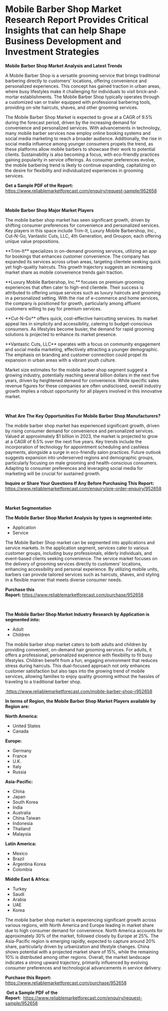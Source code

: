 <p><h1>Mobile Barber Shop Market Research Report Provides Critical Insights that can help Shape Business Development and Investment Strategies</h1></p><p><strong>Mobile Barber Shop Market Analysis and Latest Trends</strong></p>
<p><p>A Mobile Barber Shop is a versatile grooming service that brings traditional barbering directly to customers' locations, offering convenience and personalized experiences. This concept has gained traction in urban areas, where busy lifestyles make it challenging for individuals to visit brick-and-mortar establishments. The Mobile Barber Shop typically operates through a customized van or trailer equipped with professional barbering tools, providing on-site haircuts, shaves, and other grooming services.</p><p>The Mobile Barber Shop Market is expected to grow at a CAGR of 9.5% during the forecast period, driven by the increasing demand for convenience and personalized services. With advancements in technology, many mobile barber services now employ online booking systems and social media marketing to reach a broader audience. Additionally, the rise in social media influence among younger consumers propels the trend, as these platforms allow mobile barbers to showcase their work to potential clients. Sustainability is also becoming a focus, with eco-friendly practices gaining popularity in service offerings. As consumer preferences evolve, the mobile barbering trend is likely to continue expanding, capitalizing on the desire for flexibility and individualized experiences in grooming services.</p></p>
<p><strong>Get a Sample PDF of the Report:&nbsp;</strong> <a href="https://www.reliablemarketforecast.com/enquiry/request-sample/952658?utm_campaign=3137&utm_medium=2&utm_source=Github&utm_content=ia&utm_term=17042025&utm_id=mobile-barber-shop">https://www.reliablemarketforecast.com/enquiry/request-sample/952658</a></p>
<p>&nbsp;</p>
<p><strong>Mobile Barber Shop Major Market Players</strong></p>
<p><p>The mobile barber shop market has seen significant growth, driven by shifting consumer preferences for convenience and personalized services. Key players in this space include Trim-It, Luxury Mobile Barbershop, Inc., Cut-N-Go, Vantastic Cuts, LLC, 4th Generation, and Groupon, each offering unique value propositions.</p><p>**Trim-It** specializes in on-demand grooming services, utilizing an app for bookings that enhances customer convenience. The company has expanded its services across urban areas, targeting clientele seeking quick yet high-quality haircuts. This growth trajectory suggests an increasing market share as mobile convenience trends gain traction.</p><p>**Luxury Mobile Barbershop, Inc.** focuses on premium grooming experiences that often cater to high-end clientele. Their success is attributed to offering unique services such as luxury haircuts and grooming in a personalized setting. With the rise of e-commerce and home services, the company is positioned for growth, particularly among affluent customers willing to pay for premium services. </p><p>**Cut-N-Go** offers quick, cost-effective haircutting services. Its market appeal lies in simplicity and accessibility, catering to budget-conscious consumers. As lifestyles become busier, the demand for rapid grooming solutions is projected to enhance its market presence.</p><p>**Vantastic Cuts, LLC** operates with a focus on community engagement and social media marketing, effectively attracting a younger demographic. The emphasis on branding and customer connection could propel its expansion in urban areas with a vibrant youth culture.</p><p>Market size estimates for the mobile barber shop segment suggest a growing industry, potentially reaching several billion dollars in the next five years, driven by heightened demand for convenience. While specific sales revenue figures for these companies are often undisclosed, overall industry growth implies a robust opportunity for all players involved in this innovative market.</p></p>
<p>&nbsp;</p>
<p><strong>What Are The Key Opportunities For Mobile Barber Shop Manufacturers?</strong></p>
<p><p>The mobile barber shop market has experienced significant growth, driven by rising consumer demand for convenience and personalized services. Valued at approximately $1 billion in 2023, the market is projected to grow at a CAGR of 6.5% over the next five years. Key trends include the incorporation of technology for appointment scheduling and cashless payments, alongside a surge in eco-friendly salon practices. Future outlook suggests expansion into underserved regions and demographic groups, particularly focusing on male grooming and health-conscious consumers. Adapting to consumer preferences and leveraging social media for marketing will be crucial for sustained growth.</p></p>
<p><strong>Inquire or Share Your Questions If Any Before Purchasing This Report:</strong> <a href="https://www.reliablemarketforecast.com/enquiry/pre-order-enquiry/952658?utm_campaign=3137&utm_medium=2&utm_source=Github&utm_content=ia&utm_term=17042025&utm_id=mobile-barber-shop">https://www.reliablemarketforecast.com/enquiry/pre-order-enquiry/952658</a></p>
<p>&nbsp;</p>
<p><strong>Market Segmentation</strong></p>
<p><strong>The Mobile Barber Shop Market Analysis by types is segmented into:</strong></p>
<p><ul><li>Application</li><li>Service</li></ul></p>
<p><p>The Mobile Barber Shop market can be segmented into applications and service markets. In the application segment, services cater to various customer groups, including busy professionals, elderly individuals, and event-based clients seeking convenience. The service market focuses on the delivery of grooming services directly to customers' locations, enhancing accessibility and personal experience. By utilizing mobile units, barbers can provide tailored services such as haircuts, shaves, and styling in a flexible manner that meets diverse consumer needs.</p></p>
<p><strong>Purchase this Report:&nbsp;</strong><a href="https://www.reliablemarketforecast.com/purchase/952658?utm_campaign=3137&utm_medium=2&utm_source=Github&utm_content=ia&utm_term=17042025&utm_id=mobile-barber-shop">https://www.reliablemarketforecast.com/purchase/952658</a></p>
<p>&nbsp;</p>
<p><strong>The Mobile Barber Shop Market Industry Research by Application is segmented into:</strong></p>
<p><ul><li>Adult</li><li>Children</li></ul></p>
<p><p>The mobile barber shop market caters to both adults and children by providing convenient, on-demand hair grooming services. For adults, it offers a professional, personalized experience with flexibility to fit busy lifestyles. Children benefit from a fun, engaging environment that reduces stress during haircuts. This dual-focused approach not only enhances customer satisfaction but also taps into the growing trend of mobile services, allowing families to enjoy quality grooming without the hassles of traveling to a traditional barber shop.</p></p>
<p><a href="https://www.reliablemarketforecast.com/mobile-barber-shop-r952658?utm_campaign=3137&utm_medium=2&utm_source=Github&utm_content=ia&utm_term=17042025&utm_id=mobile-barber-shop">&nbsp;https://www.reliablemarketforecast.com/mobile-barber-shop-r952658</a></p>
<p><strong>In terms of Region, the Mobile Barber Shop Market Players available by Region are:</strong></p>
<p>
    <p> <strong> North America: </strong>
        <ul>
            <li>United States</li>
            <li>Canada</li>
        </ul>
        </p> 
    <p> <strong> Europe: </strong>
        <ul>
            <li>Germany</li>
            <li>France</li>
            <li>U.K.</li>
            <li>Italy</li>
            <li>Russia</li>
        </ul>
        </p> 
    <p> <strong> Asia-Pacific: </strong>
        <ul>
            <li>China</li>
            <li>Japan</li>
            <li>South Korea</li>
            <li>India</li>
            <li>Australia</li>
            <li>China Taiwan</li>
            <li>Indonesia</li>
            <li>Thailand</li>
            <li>Malaysia</li>
        </ul>
        </p> 
    <p> <strong> Latin America: </strong>
        <ul>
            <li>Mexico</li>
            <li>Brazil</li>
            <li>Argentina Korea</li>
            <li>Colombia</li>
        </ul>
        </p> 
    <p> <strong> Middle East & Africa: </strong>
        <ul>
            <li>Turkey</li>
            <li>Saudi</li>
            <li>Arabia</li>
            <li>UAE</li>
            <li>Korea</li>
        </ul>
    </p>
    </p>
<p><p>The mobile barber shop market is experiencing significant growth across various regions, with North America and Europe leading in market share due to high consumer demand for convenience. North America accounts for approximately 30% of the market, followed closely by Europe at 25%. The Asia-Pacific region is emerging rapidly, expected to capture around 20% share, particularly driven by urbanization and lifestyle changes. China shows potential with a projected market share of 15%, while the remaining 10% is distributed among other regions. Overall, the market landscape indicates a strong upward trajectory, primarily influenced by evolving consumer preferences and technological advancements in service delivery.</p></p>
<p><strong>Purchase this Report: </strong><a href="https://www.reliablemarketforecast.com/purchase/952658?utm_campaign=3137&utm_medium=2&utm_source=Github&utm_content=ia&utm_term=17042025&utm_id=mobile-barber-shop">https://www.reliablemarketforecast.com/purchase/952658</a></p>
<p>&nbsp;<strong>Get a Sample PDF of the Report:&nbsp;&nbsp;</strong><a href="https://www.reliablemarketforecast.com/enquiry/request-sample/952658?utm_campaign=3137&utm_medium=2&utm_source=Github&utm_content=ia&utm_term=17042025&utm_id=mobile-barber-shop">https://www.reliablemarketforecast.com/enquiry/request-sample/952658</a></p>
<p><strong></strong></p>
<p><p></p><p></p><p></p></p>